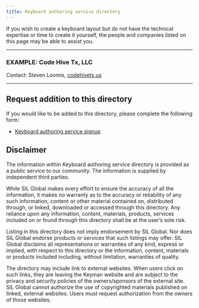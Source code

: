 ```yaml
---
title: Keyboard authoring service directory
---
```


If you wish to create a keyboard layout but do not have the technical expertise or time to create it yourself, the people and companies listed on this page
may be able to assist you.

---

### EXAMPLE: Code Hive Tx, LLC

Contact: Steven Loomis, [codehivetx.us](https://codehivetx.us)

---

## Request addition to this directory

If you would like to be added to this directory, please complete the following form:

* [Keyboard authoring service signup](https://forms.gle/i7S1Yb5ck4nUr8mn6)

## Disclaimer

The information within Keyboard authoring service directory is provided as a
public service to our community. The information is supplied by independent
third parties.

While SIL Global makes every effort to ensure the accuracy of all the
information, it makes no warranty as to the accuracy or reliability of any such
information, content or other material contained on, distributed through, or
linked, downloaded or accessed through this directory. Any reliance upon any
information, content, materials, products, services included on or found through
this directory shall be at the user’s sole risk.

Listing in this directory does not imply endorsement by SIL Global. Nor does SIL
Global endorse products or services that such listings may offer. SIL Global
disclaims all representations or warranties of any kind, express or implied,
with respect to this directory or the information, content, materials or
products included including, without limitation, warranties of quality.

The directory may include link to external websites. When users click on such
links, they are leaving the Keyman website and are subject to the privacy and
security policies of the owners/sponsors of the external site. SIL Global cannot
authorize the use of copyrighted materials published on linked, external
websites. Users must request authorization from the owners of those websites.